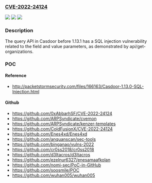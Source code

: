 ### [CVE-2022-24124](https://cve.mitre.org/cgi-bin/cvename.cgi?name=CVE-2022-24124)
![](https://img.shields.io/static/v1?label=Product&message=n%2Fa&color=blue)
![](https://img.shields.io/static/v1?label=Version&message=n%2Fa&color=blue)
![](https://img.shields.io/static/v1?label=Vulnerability&message=n%2Fa&color=brighgreen)

### Description

The query API in Casdoor before 1.13.1 has a SQL injection vulnerability related to the field and value parameters, as demonstrated by api/get-organizations.

### POC

#### Reference
- http://packetstormsecurity.com/files/166163/Casdoor-1.13.0-SQL-Injection.html

#### Github
- https://github.com/0xAbbarhSF/CVE-2022-24124
- https://github.com/ARPSyndicate/cvemon
- https://github.com/ARPSyndicate/kenzer-templates
- https://github.com/ColdFusionX/CVE-2022-24124
- https://github.com/Enes4xd/Enes4xd
- https://github.com/anquanscan/sec-tools
- https://github.com/binganao/vulns-2022
- https://github.com/cr0ss2018/cr0ss2018
- https://github.com/d3ltacros/d3ltacros
- https://github.com/ezelnur6327/enesamaafkolan
- https://github.com/nomi-sec/PoC-in-GitHub
- https://github.com/soosmile/POC
- https://github.com/wuhan005/wuhan005

